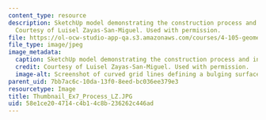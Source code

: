 ```yaml
---
content_type: resource
description: SketchUp model demonstrating the construction process and inflatability.
  Courtesy of Luisel Zayas-San-Miguel. Used with permission.
file: https://ol-ocw-studio-app-qa.s3.amazonaws.com/courses/4-105-geometric-disciplines-and-architecture-skills-reciprocal-methodologies-fall-2012/58e1ce204714c4b14c8b236262c446ad_Thumbnail_Ex7_Process_LZ.JPG
file_type: image/jpeg
image_metadata:
  caption: SketchUp model demonstrating the construction process and inflatability.
  credit: Courtesy of Luisel Zayas-San-Miguel. Used with permission.
  image-alt: Screenshot of curved grid lines defining a bulging surface.
parent_uid: 7bb7ac6c-10da-13f0-8eed-bc036ee379e3
resourcetype: Image
title: Thumbnail_Ex7_Process_LZ.JPG
uid: 58e1ce20-4714-c4b1-4c8b-236262c446ad
---
```

